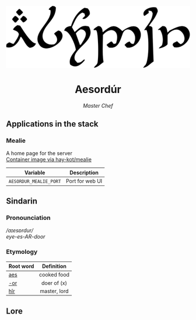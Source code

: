 <div align="center">
<img src="../resources/images/aesordur.svg" alt="Lochuil written in Tengwar" style="max-width:100%;">

# Aesordúr
_Master Chef_
</div>

## Applications in the stack

### Mealie
A home page for the server  
[Container image via hay-kot/mealie](https://github.com/hay-kot/mealie)

| Variable | Description |
|------------------------------------|:-----:|
| `AESORDUR_MEALIE_PORT` | Port for web UI |



## Sindarin

### Pronounciation

_/aɪesɒrdur/_  
_eye-es-AR-door_


### Etymology

| Root word | Definition |
|-----------|:----------:|
| [aes](https://www.elfdict.com/wt/129803)       | cooked food        |
| [-or](https://www.elfdict.com/wt/518972)       | doer of (x)       |
| [hîr](https://www.elfdict.com/wt/13665)       | master, lord      |



## Lore
